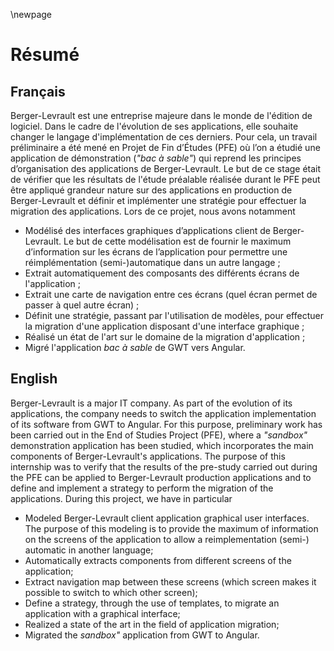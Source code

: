 \newpage

# Résumé

## Français

Berger-Levrault est une entreprise majeure dans le monde de l'édition de logiciel.
Dans le cadre de l'évolution de ses applications, elle souhaite changer le langage d'implémentation de ces derniers.
Pour cela, un travail préliminaire a été mené en Projet de Fin d’Études (PFE) où l’on a étudié une application de démonstration (_"bac à sable"_) qui reprend les principes d’organisation des applications de Berger-Levrault.
Le but de ce stage était de vérifier que les résultats de l'étude préalable réalisée durant le PFE peut être appliqué grandeur nature sur des applications en production de Berger-Levrault et définir et implémenter une stratégie pour effectuer la migration des applications.
Lors de ce projet, nous avons notamment

- Modélisé des interfaces graphiques d’applications client de Berger-Levrault. Le but de cette modélisation est de fournir le maximum d’information sur les écrans de l’application pour permettre une réimplémentation (semi-)automatique dans un autre langage ;
- Extrait automatiquement des composants des différents écrans de l'application ;
- Extrait une carte de navigation entre ces écrans (quel écran permet de passer à quel autre écran) ;
- Définit une stratégie, passant par l'utilisation de modèles, pour effectuer la migration d'une application disposant d'une interface graphique ;
- Réalisé un état de l'art sur le domaine de la migration d'application ;
- Migré l'application _bac à sable_ de GWT vers Angular.

## English

Berger-Levrault is a major IT company.
As part of the evolution of its applications, the company needs to switch the application implementation of its software from GWT to Angular.
For this purpose, preliminary work has been carried out in the End of Studies Project (PFE), where a _"sandbox"_ demonstration application has been studied, which incorporates the main components of Berger-Levrault's applications.
The purpose of this internship was to verify that the results of the pre-study carried out during the PFE can be applied to Berger-Levrault production applications and to define and implement a strategy to perform the migration of the applications.
During this project, we have in particular

- Modeled Berger-Levrault client application graphical user interfaces. The purpose of this modeling is to provide the maximum of information on the screens of the application to allow a reimplementation (semi-) automatic in another language;
- Automatically extracts components from different screens of the application;
- Extract navigation map between these screens (which screen makes it possible to switch to which other screen);
- Define a strategy, through the use of templates, to migrate an application with a graphical interface;
- Realized a state of the art in the field of application migration;
- Migrated the _sandbox"_ application from GWT to Angular.